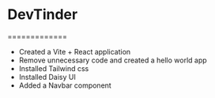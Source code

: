 # DevTinder
=============

- Created a Vite + React application 
- Remove unnecessary code and created a hello world app
- Installed Tailwind css
- Installed Daisy UI
- Added a Navbar component



